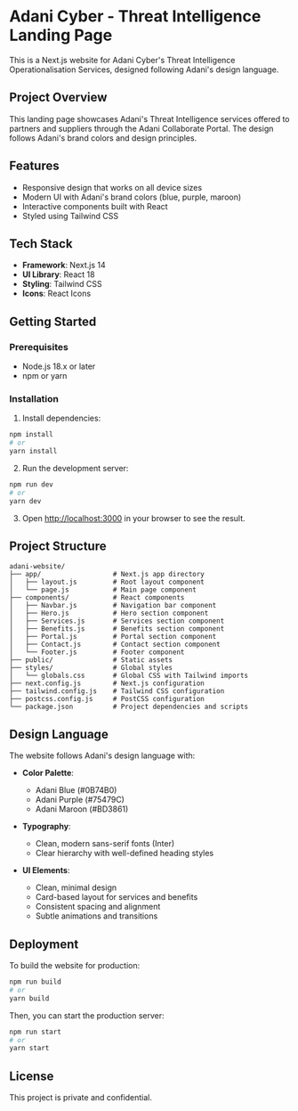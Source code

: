 # Adani Cyber - Threat Intelligence Landing Page

This is a Next.js website for Adani Cyber's Threat Intelligence Operationalisation Services, designed following Adani's design language.

## Project Overview

This landing page showcases Adani's Threat Intelligence services offered to partners and suppliers through the Adani Collaborate Portal. The design follows Adani's brand colors and design principles.

## Features

- Responsive design that works on all device sizes
- Modern UI with Adani's brand colors (blue, purple, maroon)
- Interactive components built with React
- Styled using Tailwind CSS

## Tech Stack

- **Framework**: Next.js 14
- **UI Library**: React 18
- **Styling**: Tailwind CSS
- **Icons**: React Icons

## Getting Started

### Prerequisites

- Node.js 18.x or later
- npm or yarn

### Installation

1. Install dependencies:

```bash
npm install
# or
yarn install
```

2. Run the development server:

```bash
npm run dev
# or
yarn dev
```

3. Open [http://localhost:3000](http://localhost:3000) in your browser to see the result.

## Project Structure

```
adani-website/
├── app/                  # Next.js app directory
│   ├── layout.js         # Root layout component
│   └── page.js           # Main page component
├── components/           # React components
│   ├── Navbar.js         # Navigation bar component
│   ├── Hero.js           # Hero section component
│   ├── Services.js       # Services section component
│   ├── Benefits.js       # Benefits section component
│   ├── Portal.js         # Portal section component
│   ├── Contact.js        # Contact section component
│   └── Footer.js         # Footer component
├── public/               # Static assets
├── styles/               # Global styles
│   └── globals.css       # Global CSS with Tailwind imports
├── next.config.js        # Next.js configuration
├── tailwind.config.js    # Tailwind CSS configuration
├── postcss.config.js     # PostCSS configuration
└── package.json          # Project dependencies and scripts
```

## Design Language

The website follows Adani's design language with:

- **Color Palette**:
  - Adani Blue (#0B74B0)
  - Adani Purple (#75479C)
  - Adani Maroon (#BD3861)

- **Typography**:
  - Clean, modern sans-serif fonts (Inter)
  - Clear hierarchy with well-defined heading styles

- **UI Elements**:
  - Clean, minimal design
  - Card-based layout for services and benefits
  - Consistent spacing and alignment
  - Subtle animations and transitions

## Deployment

To build the website for production:

```bash
npm run build
# or
yarn build
```

Then, you can start the production server:

```bash
npm run start
# or
yarn start
```

## License

This project is private and confidential.
